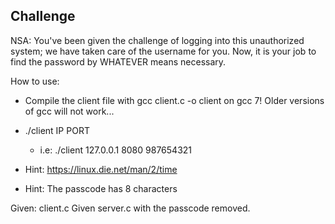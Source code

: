 ## Challenge 

NSA: You've been given the challenge of logging into this unauthorized system; we have taken care of the username for you. Now, it is your job to find the password by WHATEVER means necessary.

How to use: 
- Compile the client file with gcc client.c -o client on gcc 7! Older versions of gcc will not work...
- ./client IP PORT <passcode>
	- i.e: ./client 127.0.0.1 8080 987654321

- Hint: https://linux.die.net/man/2/time
- Hint: The passcode has 8 characters 

Given: client.c 
Given server.c with the passcode removed. 
